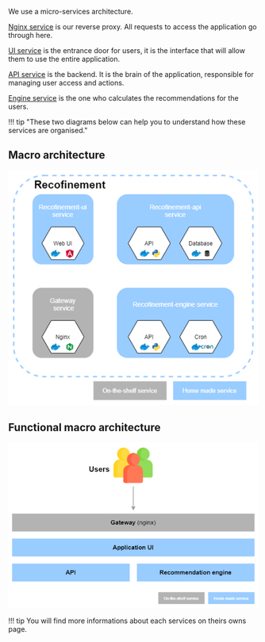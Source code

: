 We use a micro-services architecture.

[Nginx service](../services/nginx) is our reverse proxy. All requests to access the application go through here.

[UI service](../services/ui) is the entrance door for users, it is the interface that will allow them to use the entire application.

[API service](../services/api) is the backend. It is the brain of the application, responsible for managing user access and actions.

[Engine service](../services/engine) is the one who calculates the recommendations for the users.


!!! tip "These two diagrams below can help you to understand how these services are organised."

## Macro architecture
![Recofinement macro architecture](../../assets/images/recofinement_macro_arch.png)

## Functional macro architecture
![Recofinement functionnal macro architecture](../../assets/images/recofinement_marco_arch_funct.png)

!!! tip
    You will find more informations about each services on theirs owns page.

